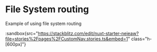 # File System routing

Example of using file system routing  


:sandbox{src="https://stackblitz.com/edit/nuxt-starter-neieaw?file=stories%2Fpages%2FCustomNav.stories.ts&embed=1" class="h-[600px]"}
